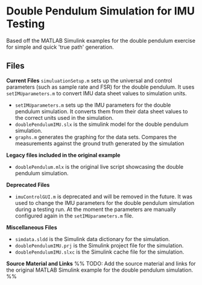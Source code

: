 # Double Pendulum Simulation for IMU Testing

Based off the MATLAB Simulink examples for the double pendulum exercise for simple and quick 'true path' generation. 

## Files
**Current Files**
`simuluationSetup.m` sets up the universal and control parameters (such as sample rate and FSR) for the double pendulum. It uses `setIMUparameters.m` to convert IMU data sheet values to simulation units.
- `setIMUparameters.m` sets up the IMU parameters for the double pendulum simulation. It converts them from their data sheet values to the correct units used in the simulation.
- `doublePendulumIMU.slx` is the simulink model for the double pendulum simulation.
- `graphs.m` generates the graphing for the data sets. Compares the measurements against the ground truth generated by the simulation

**Legacy files included in the original example**
- `doublePendulum.mlx` is the original live script showcasing the double pendulum simulation.

**Deprecated Files**
- `imuControlGUI.m` is deprecated and will be removed in the future. It was used to change the IMU parameters for the double pendulum simulation during a testing run. At the moment the parameters are manually configured again in the `setIMUparameters.m` file.

**Miscellaneous Files**
- `simdata.sldd` is the Simulink data dictionary for the simulation. 
- `doublePendulumIMU.prj` is the Simulink project file for the simulation.
- `doublePendulumIMU.slxc` is the Simulink cache file for the simulation.


**Source Material and Links**
%% TODO: Add the source material and links for the original MATLAB Simulink example for the double pendulum simulation. %%